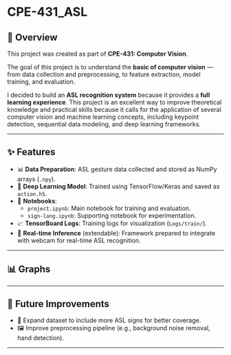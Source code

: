 # CPE-431_ASL

## 📖 Overview
This project was created as part of **CPE-431: Computer Vision**.

The goal of this project is to understand the **basic of computer vision** — from data collection and preprocessing, to feature extraction, model training, and evaluation.

I decided to build an **ASL recognition system** because it provides a **full learning experience**. This project is an excellent way to improve theoretical knowledge and practical skills because it calls for the application of several computer vision and machine learning concepts, including keypoint detection, sequential data modeling, and deep learning frameworks.

---

## ✨ Features
- 📊 **Data Preparation**: ASL gesture data collected and stored as NumPy arrays (`.npy`).
- 🧠 **Deep Learning Model**: Trained using TensorFlow/Keras and saved as `action.h5`.
- 📓 **Notebooks**:
  - `project.ipynb`: Main notebook for training and evaluation.
  - `sign-lang.ipynb`: Supporting notebook for experimentation.
- 📈 **TensorBoard Logs**: Training logs for visualization (`Logs/train/`).
- 🎯 **Real-time Inference** (extendable): Framework prepared to integrate with webcam for real-time ASL recognition.

---

## 📊 Graphs


---

## 🚀 Future Improvements
- 📂 Expand dataset to include more ASL signs for better coverage.
- 🖼️ Improve preprocessing pipeline (e.g., background noise removal, hand detection).

---
